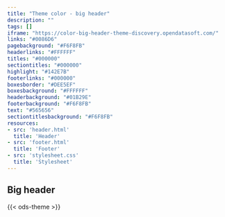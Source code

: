 ```yaml
---
title: "Theme color - big header"
description: ""
tags: []
iframe: "https://color-big-header-theme-discovery.opendatasoft.com/"
links: "#0086D6"
pagebackground: "#F6F8FB"
headerlinks: "#FFFFFF"
titles: "#000000"
sectiontitles: "#000000"
highlight: "#142E7B"
footerlinks: "#000000"
boxesborder: "#DEE5EF"
boxesbackground: "#FFFFFF"
headerbackground: "#01B29E"
footerbackground: "#F6F8FB"
text: "#565656"
sectiontitlesbackground: "#F6F8FB"
resources:
- src: 'header.html'
  title: 'Header'
- src: 'footer.html'
  title: 'Footer'
- src: 'stylesheet.css'
  title: 'Stylesheet'
---
```



## Big header


{{< ods-theme >}}


